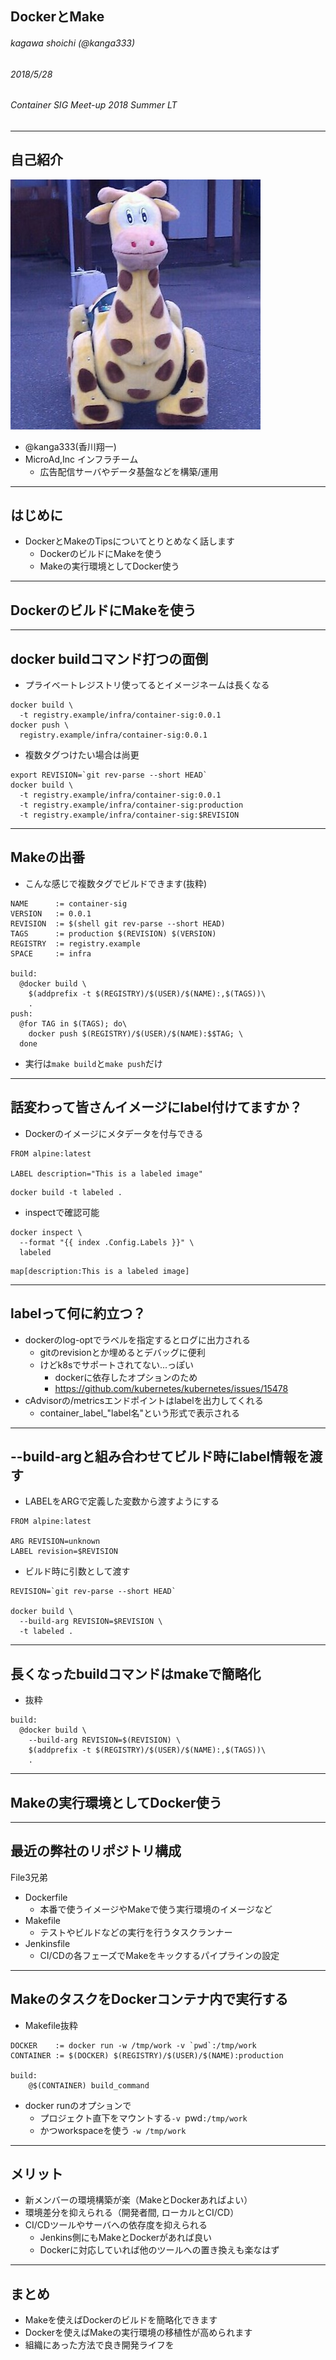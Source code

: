 
<!-- *template: gaia -->

## DockerとMake

###### kagawa shoichi (@kanga333)
###### 2018/5/28 
###### Container SIG Meet-up 2018 Summer LT

---
<!-- *template: invert -->

## 自己紹介

![50%](images/kanga333.jpg)
- @kanga333(香川翔一)
- MicroAd,Inc インフラチーム
  - 広告配信サーバやデータ基盤などを構築/運用

---

## はじめに

- DockerとMakeのTipsについてとりとめなく話します
  - DockerのビルドにMakeを使う
  - Makeの実行環境としてDocker使う

---

## DockerのビルドにMakeを使う

---

## docker buildコマンド打つの面倒

- プライベートレジストリ使ってるとイメージネームは長くなる

```
docker build \
  -t registry.example/infra/container-sig:0.0.1
docker push \
  registry.example/infra/container-sig:0.0.1
```

- 複数タグつけたい場合は尚更

```
export REVISION=`git rev-parse --short HEAD`
docker build \
  -t registry.example/infra/container-sig:0.0.1
  -t registry.example/infra/container-sig:production
  -t registry.example/infra/container-sig:$REVISION
```

---

## Makeの出番

- こんな感じで複数タグでビルドできます(抜粋)

```
NAME      := container-sig
VERSION   := 0.0.1
REVISION  := $(shell git rev-parse --short HEAD)
TAGS      := production $(REVISION) $(VERSION)
REGISTRY  := registry.example
SPACE     := infra

build:
  @docker build \
    $(addprefix -t $(REGISTRY)/$(USER)/$(NAME):,$(TAGS))\
    .
push:
  @for TAG in $(TAGS); do\
    docker push $(REGISTRY)/$(USER)/$(NAME):$$TAG; \
  done
```

- 実行は`make build`と`make push`だけ

---

## 話変わって皆さんイメージにlabel付けてますか？

- Dockerのイメージにメタデータを付与できる

```
FROM alpine:latest

LABEL description="This is a labeled image"
```

```
docker build -t labeled .
```
- inspectで確認可能
```
docker inspect \
  --format "{{ index .Config.Labels }}" \
  labeled
```
```
map[description:This is a labeled image]
```

---

## labelって何に約立つ？

- dockerのlog-optでラベルを指定するとログに出力される
  - gitのrevisionとか埋めるとデバッグに便利
  - けどk8sでサポートされてない...っぽい
    - dockerに依存したオプションのため
    - https://github.com/kubernetes/kubernetes/issues/15478
- cAdvisorの/metricsエンドポイントはlabelを出力してくれる
  - container_label_"label名"という形式で表示される

---

## --build-argと組み合わせてビルド時にlabel情報を渡す

- LABELをARGで定義した変数から渡すようにする

```
FROM alpine:latest

ARG REVISION=unknown
LABEL revision=$REVISION
```

- ビルド時に引数として渡す

```
REVISION=`git rev-parse --short HEAD`

docker build \
  --build-arg REVISION=$REVISION \
  -t labeled .
```

---

## 長くなったbuildコマンドはmakeで簡略化

- 抜粋

```
build:
  @docker build \
    --build-arg REVISION=$(REVISION) \
    $(addprefix -t $(REGISTRY)/$(USER)/$(NAME):,$(TAGS))\
    .
```

---

## Makeの実行環境としてDocker使う

---

## 最近の弊社のリポジトリ構成

File3兄弟

- Dockerfile
  - 本番で使うイメージやMakeで使う実行環境のイメージなど
- Makefile
  - テストやビルドなどの実行を行うタスクランナー
- Jenkinsfile
  - CI/CDの各フェーズでMakeをキックするパイプラインの設定

---

## MakeのタスクをDockerコンテナ内で実行する

- Makefile抜粋

```
DOCKER    := docker run -w /tmp/work -v `pwd`:/tmp/work
CONTAINER := $(DOCKER) $(REGISTRY)/$(USER)/$(NAME):production

build:
	@$(CONTAINER) build_command
```

- docker runのオプションで
  - プロジェクト直下をマウントする`-v `pwd`:/tmp/work`
  - かつworkspaceを使う `-w /tmp/work`

---

## メリット

- 新メンバーの環境構築が楽（MakeとDockerあればよい）
- 環境差分を抑えられる（開発者間, ローカルとCI/CD）
- CI/CDツールやサーバへの依存度を抑えられる
  - Jenkins側にもMakeとDockerがあれば良い
  - Dockerに対応していれば他のツールへの置き換えも楽なはず

---

## まとめ

- Makeを使えばDockerのビルドを簡略化できます
- Dockerを使えばMakeの実行環境の移植性が高められます
- 組織にあった方法で良き開発ライフを
